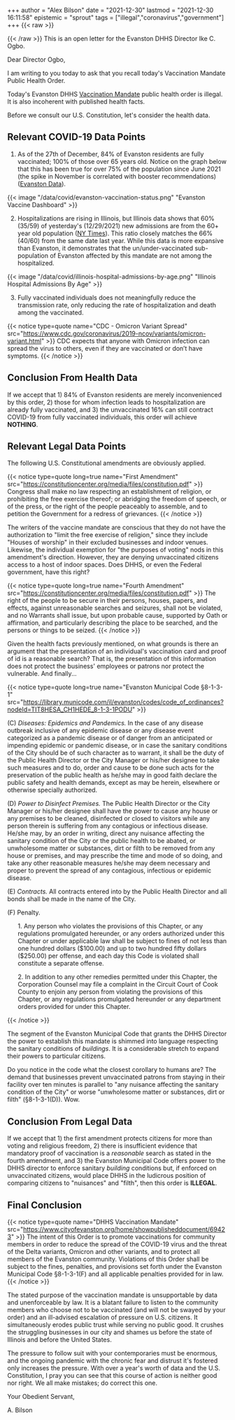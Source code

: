 +++
author = "Alex Bilson"
date = "2021-12-30"
lastmod = "2021-12-30 16:11:58"
epistemic = "sprout"
tags = ["illegal","coronavirus","government"]
+++
{{< raw >}}
<style>
	.indented {
		margin-left: 24px;
	}
</style>
{{< /raw >}}
This is an open letter for the Evanston DHHS Director Ike C. Ogbo.

Dear Director Ogbo,

I am writing to you today to ask that you recall today's Vaccination Mandate Public Health Order.

Today's Evanston DHHS [Vaccination Mandate](https://www.cityofevanston.org/home/showpublisheddocument/69423) public health order is illegal. It is also incoherent with published health facts.

Before we consult our U.S. Constitution, let's consider the health data.

## Relevant COVID-19 Data Points

1. As of the 27th of December, 84% of Evanston residents are fully vaccinated; 100% of those over 65 years old. Notice on the graph below that this has been true for over 75% of the population since June 2021 (the spike in November is correlated with booster recommendations) ([Evanston Data](https://evanston.maps.arcgis.com/apps/opsdashboard/index.html#/4af6046cf4684656a4ca95886c2605d1)).

{{< image "/data/covid/evanston-vaccination-status.png" "Evanston Vaccine Dashboard" >}}

2. Hospitalizations are rising in Illinois, but Illinois data shows that 60% (35/59) of yesterday's (12/29/2021) new admissions are from the 60+ year old population ([NY Times](https://www.nytimes.com/interactive/2021/us/illinois-covid-cases.html)). This ratio closely matches the 66% (40/60) from the same date last year. While this data is more expansive than Evanston, it demonstrates that the un/under-vaccinated sub-population of Evanston affected by this mandate are not among the hospitalized.

{{< image "/data/covid/illinois-hospital-admissions-by-age.png" "Illinois Hospital Admissions By Age" >}}

3. Fully vaccinated individuals does not meaningfully reduce the transmission rate, only reducing the rate of hospitalization and death among the vaccinated.

{{< notice type=quote name="CDC - Omicron Variant Spread" src="https://www.cdc.gov/coronavirus/2019-ncov/variants/omicron-variant.html" >}}
CDC expects that anyone with Omicron infection can spread the virus to others, even if they are vaccinated or don’t have symptoms.
{{< /notice >}}

## Conclusion From Health Data

If we accept that 1) 84% of Evanston residents are merely inconvenienced by this order, 2) those for whom infection leads to hospitalization are already fully vaccinated, and 3) the unvaccinated 16% can still contract COVID-19 from fully vaccinated individuals, this order will achieve **NOTHING**.

## Relevant Legal Data Points

The following U.S. Constitutional amendments are obviously applied.

{{< notice type=quote long=true name="First Amendment" src="https://constitutioncenter.org/media/files/constitution.pdf" >}}
Congress shall make no law respecting an establishment of religion, or prohibiting the free exercise thereof; or abridging the freedom of speech, or of the press, or the right of the people peaceably to assemble, and to petition the Government for a redress of grievances.
{{< /notice >}}

The writers of the vaccine mandate are conscious that they do not have the authorization to "limit the free exercise of religion," since they include "Houses of worship" in their excluded businesses and indoor venues. Likewise, the individual exemption for "the purposes of voting" nods in this amendment's direction. However, they are denying unvaccinated citizens access to a host of indoor spaces. Does DHHS, or even the Federal government, have this right?

{{< notice type=quote long=true name="Fourth Amendment" src="https://constitutioncenter.org/media/files/constitution.pdf" >}}
The right of the people to be secure in their persons, houses, papers, and effects, against unreasonable searches and seizures, shall not be violated, and no Warrants shall issue, but upon probable cause, supported by Oath or affirmation, and particularly describing the place to be searched, and the persons or things to be seized.
{{< /notice >}}

Given the health facts previously mentioned, on what grounds is there an argument that the presentation of an individual's vaccination card and proof of id is a reasonable search? That is, the presentation of this information does not protect the business' employees or patrons nor protect the vulnerable. And finally...

{{< notice type=quote long=true name="Evanston Municipal Code §8-1-3-1" src="https://library.municode.com/il/evanston/codes/code_of_ordinances?nodeId=TIT8HESA_CH1HEDE_8-1-3-1PODU" >}}
<p>(C) <i>Diseases: Epidemics and Pandemics.</i> In the case of any disease outbreak inclusive of any epidemic disease or any disease event categorized as a pandemic disease or of danger from an anticipated or impending epidemic or pandemic disease, or in case the sanitary conditions of the City should be of such character as to warrant, it shall be the duty of the Public Health Director or the City Manager or his/her designee to take such measures and to do, order and cause to be done such acts for the preservation of the public health as he/she may in good faith declare the public safety and health demands, except as may be herein, elsewhere or otherwise specially authorized.</p>

<p>(D) <i>Power to Disinfect Premises.</i> The Public Health Director or the City Manager or his/her designee shall have the power to cause any house or any premises to be cleaned, disinfected or closed to visitors while any person therein is suffering from any contagious or infectious disease. He/she may, by an order in writing, direct any nuisance affecting the sanitary condition of the City or the public health to be abated, or unwholesome matter or substances, dirt or filth to be removed from any house or premises, and may prescribe the time and mode of so doing, and take any other reasonable measures he/she may deem necessary and proper to prevent the spread of any contagious, infectious or epidemic disease.</p>

<p>(E) <i>Contracts.</i> All contracts entered into by the Public Health Director and all bonds shall be made in the name of the City.</p>

<p>(F) Penalty.</p>

<p class="indented">1. Any person who violates the provisions of this Chapter, or any regulations promulgated hereunder, or any orders authorized under this Chapter or under applicable law shall be subject to fines of not less than one hundred dollars ($100.00) and up to two hundred fifty dollars ($250.00) per offense, and each day this Code is violated shall constitute a separate offense.</p>

<p class="indented">2. In addition to any other remedies permitted under this Chapter, the Corporation Counsel may file a complaint in the Circuit Court of Cook County to enjoin any person from violating the provisions of this Chapter, or any regulations promulgated hereunder or any department orders provided for under this Chapter.</p>
{{< /notice >}}

The segment of the Evanston Municipal Code that grants the DHHS Director the power to establish this mandate is shimmed into language respecting the sanitary conditions of _buildings_. It is a considerable stretch to expand their powers to particular citizens.

Do you notice in the code what the closest corollary to humans are? The demand that businesses prevent unvaccinated patrons from staying in their facility over ten minutes is parallel to "any nuisance affecting the sanitary condition of the City" or worse "unwholesome matter or substances, dirt or filth" (§8-1-3-1(D)). Wow.

## Conclusion From Legal Data

If we accept that 1) the first amendment protects citizens for more than voting and religious freedom, 2) there is insufficient evidence that mandatory proof of vaccination is a _reasonable_ search as stated in the fourth amendment, and 3) the Evanston Municipal Code offers power to the DHHS director to enforce sanitary _building_ conditions but, if enforced on unvaccinated citizens, would place DHHS in the ludicrous position of comparing citizens to "nuisances" and "filth", then this order is **ILLEGAL**.

## Final Conclusion

{{< notice type=quote name="DHHS Vaccination Mandate" src="https://www.cityofevanston.org/home/showpublisheddocument/69423" >}}
The intent of this Order is to promote vaccinations for community members in order to reduce the spread of the COVID-19 virus and the threat of the Delta variants, Omicron and other variants, and to protect all members of the Evanston community. Violations of this Order shall be subject to the fines, penalties, and provisions set forth under the Evanston Municipal Code §8-1-3-1(F) and all applicable penalties provided for in law.
{{< /notice >}}

The stated purpose of the vaccination mandate is unsupportable by data and unenforceable by law. It is a blatant failure to listen to the community members who choose not to be vaccinated (and will not be swayed by your order) and an ill-advised escalation of pressure on U.S. citizens. It simultaneously erodes public trust while serving no public good. It crushes the struggling businesses in our city and shames us before the state of Illinois and before the United States.

The pressure to follow suit with your contemporaries must be enormous, and the ongoing pandemic with the chronic fear and distrust it's fostered only increases the pressure. With over a year's worth of data and the U.S. Constitution, I pray you can see that this course of action is neither good nor right. We all make mistakes; do correct this one.

Your Obedient Servant,

A. Bilson
